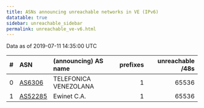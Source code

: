 ```yaml
---
title: ASNs announcing unreachable networks in VE (IPv6)
datatable: true
sidebar: unreachable_sidebar
permalink: unreachable_ve-v6.html
---
```


Data as of 2019-07-11 14:35:00 UTC


<div class="datatable-begin"></div>

|   # | ASN                                    | (announcing) AS name   |   prefixes |   unreachable /48s |
|----:|:---------------------------------------|:-----------------------|-----------:|-------------------:|
|   0 | [AS6306](unreachable_AS6306-v6.html)   | TELEFONICA VENEZOLANA  |          1 |              65536 |
|   1 | [AS52285](unreachable_AS52285-v6.html) | Ewinet C.A.            |          1 |              65536 |

<div class="datatable-end"></div>